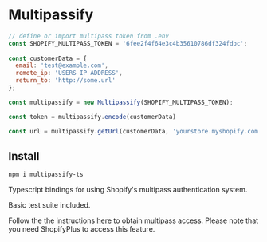 # Multipassify

```javascript
// define or import multipass token from .env
const SHOPIFY_MULTIPASS_TOKEN = '6fee2f4f64e3c4b35610786df324fdbc';
 
const customerData = {
  email: 'test@example.com',
  remote_ip: 'USERS IP ADDRESS',
  return_to: 'http://some.url'
};

const multipassify = new Multipassify(SHOPIFY_MULTIPASS_TOKEN);

const token = multipassify.encode(customerData)

const url = multipassify.getUrl(customerData, 'yourstore.myshopify.com')

```

## Install

```bash
npm i multipassify-ts
```



Typescript bindings for using Shopify's multipass authentication system.

Basic test suite included.

Follow the the instructions [here](https://shopify.dev/api/multipass) to obtain multipass access. Please note that you need ShopifyPlus to access this feature.
